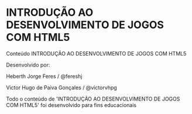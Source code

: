 INTRODUÇÃO AO DESENVOLVIMENTO DE JOGOS COM HTML5
==========

Conteúdo INTRODUÇÃO AO DESENVOLVIMENTO DE JOGOS COM HTML5 

Desenvolvido por:

Heberth Jorge Feres / @fereshj 

Victor Hugo de Paiva Gonçales / @victorvhpg



Todo o conteúdo  de 'INTRODUÇÃO AO DESENVOLVIMENTO DE JOGOS COM HTML5' foi desenvolvido para fins educacionais 